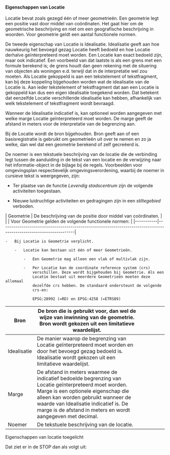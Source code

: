 #### Eigenschappen van Locatie

Locatie bevat zoals gezegd één of meer geometrieën. Een geometrie legt een
positie vast door middel van coördinaten. Het gaat hier om de geometrische
beschrijving en niet om een geografische beschrijving in woorden. Voor geometrie
geldt een aantal functionele normen.

De tweede eigenschap van Locatie is Idealisatie. Idealisatie geeft aan hoe
nauwkeurig het bevoegd gezag Locatie heeft bedoeld en hoe Locatie derhalve
geïnterpreteerd moet worden. Een Locatie kan exact bedoeld zijn, maar ook
indicatief. Een voorbeeld van dat laatste is als een grens met een formule
berekend is; de grens houdt dan geen rekening met de situering van objecten als
woningen e.d. terwijl dat in de interpretatie wel zou moeten. Als Locatie
gekoppeld is aan een tekstelement of tekstfragment, kan bij deze koppeling
bijgehouden worden wat de idealisatie van de Locatie is. Aan ieder tekstelement
of tekstfragment dat aan een Locatie is gekoppeld kan dus een eigen idealisatie
toegekend worden. Dat betekent dat eenzelfde Locatie verschillende idealisatie
kan hebben, afhankelijk van welk tekstelement of tekstfragment wordt bevraagd.

Wanneer de Idealisatie indicatief is, kan optioneel worden aangegeven met welke
marge Locatie geïnterpreteerd moet worden. De marge geeft de afstand in meters
voor de interpretatie van de begrenzing aan.

Bij de Locatie wordt de bron bijgehouden. Bron geeft aan of een basisregistratie
is gebruikt om geometrieën uit over te nemen en zo ja welke, dan wel dat een
geometrie berekend of zelf gecreëerd is.

De noemer is een tekstuele beschrijving van de locatie die de verbinding legt
tussen de aanduiding in de tekst van een locatie en de verwijzing naar het
informatie-object in de bijlage bij de regels. Voorbeelden voor omgevingsplan
respectievelijk omgevingsverordening, waarbij de noemer in cursieve tekst is
weergegeven, zijn:

-   Ter plaatse van de functie *Levendig stadscentrum* zijn de volgende
    activiteiten toegestaan.

-   Nieuwe luidruchtige activiteiten en gedragingen zijn in een *stiltegebied*
    verboden.

\| Geometrie \| De beschrijving van de positie door middel van coördinaten. \|
\| \| Voor Geometrie gelden de volgende functionele normen: \|
\|-----------\|------------------------------------------------------------------------------------------------------------------\|

~~~~~~~~~~~~~~~~~~~~~~~~~~~~~~~~~~~~~~~~~~~~~~~~~~~~~~~~~~~~~~~~~~~~~~~~~~~~~~~~
-   Bij Locatie is Geometrie verplicht.

    -   Locatie kan bestaan uit één of meer Geometrieën.

        -   Een Geometrie mag alleen een vlak of multivlak zijn.

        -   Per Locatie kan de coordinate reference system (crs)
            verschillen. Deze wordt bijgehouden bij Geometrie. Als een
            Locatie bestaat uit meerdere Geometrieën moeten deze allemaal
            dezelfde crs hebben. De standaard ondersteunt de volgende
            crs-en:

            EPSG:28992 (=RD) en EPSG:4258 (=ETRS89)
~~~~~~~~~~~~~~~~~~~~~~~~~~~~~~~~~~~~~~~~~~~~~~~~~~~~~~~~~~~~~~~~~~~~~~~~~~~~~~~~

| Bron        | De bron die is gebruikt voor, dan wel de wijze van inwinning van de geometrie. Bron wordt gekozen uit een limitatieve waardelijst.                                                                                                                                                          |   |   |   |   |   |
|-------------|---------------------------------------------------------------------------------------------------------------------------------------------------------------------------------------------------------------------------------------------------------------------------------------------|---|---|---|---|---|
| Idealisatie | De manier waarop de begrenzing van Locatie geïnterpreteerd moet worden en door het bevoegd gezag bedoeld is. Idealisatie wordt gekozen uit een limitatieve waardelijst.                                                                                                                     |   |   |   |   |   |
| Marge       | De afstand in meters waarmee de indicatief bedoelde begrenzing van Locatie geïnterpreteerd moet worden. Marge is een optionele eigenschap die alleen kan worden gebruikt wanneer de waarde van Idealisatie indicatief is. De marge is de afstand in meters en wordt aangegeven met decimal. |   |   |   |   |   |
| Noemer      | De tekstuele beschrijving van de locatie.                                                                                                                                                                                                                                                   |   |   |   |   |   |

Eigenschappen van locatie toegelicht

Dat ziet er in de STOP dan als volgt uit:
